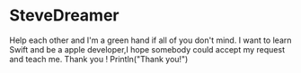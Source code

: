 # SteveDreamer
Help each other and I'm a green hand if all of you don't mind.
I want to learn Swift and be a apple developer,I hope somebody could accept my request and teach me.
Thank you !
Println("Thank you!")
